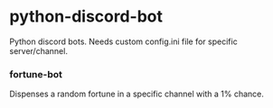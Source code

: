 # python-discord-bot
Python discord bots. Needs custom config.ini file for specific server/channel.

### fortune-bot ###
Dispenses a random fortune in a specific channel with a 1% chance.

